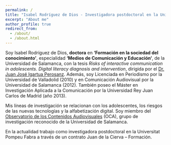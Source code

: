```yaml
---
permalink: /
title: "Isabel Rodríguez de Dios - Investigadora postdoctoral en la Universitat Pompeu Fabra"
excerpt: "About me"
author_profile: true
redirect_from: 
  - /about/
  - /about.html
---
```


Soy Isabel Rodríguez de Dios, **doctora** en **‘Formación en la sociedad del conocimiento’**, especialidad **‘Medios de Comunicación y Educación‘**, de la Universidad de Salamanca, con la tesis *Risks of interactive communication in adolescents. Digital literacy diagnosis and intervention*, dirigida por el [Dr. Juan José Igartua Perosanz](http://diarium.usal.es/jigartua/). Además, soy Licenciada en Periodismo por la Universidad de Valladolid (2010) y en Comunicación Audiovisual por la Universidad de Salamanca (2012). También poseo el Máster en Investigación Aplicada a la Comunicación por la Universidad Rey Juan Carlos de Madrid (año 2013).

Mis líneas de investigación se relacionan con los adolescentes, los riesgos de las nuevas tecnologías y la alfabetización digital. Soy miembro del [Observatorio de los Contenidos Audiovisuales](http://www.ocausal.es/) (OCA), grupo de investigación reconocido de la Universidad de Salamanca.

En la actualidad trabajo como investigadora postdoctoral en la Universitat Pompeu Fabra a través de un contrato Juan de la Cierva – Formación.
